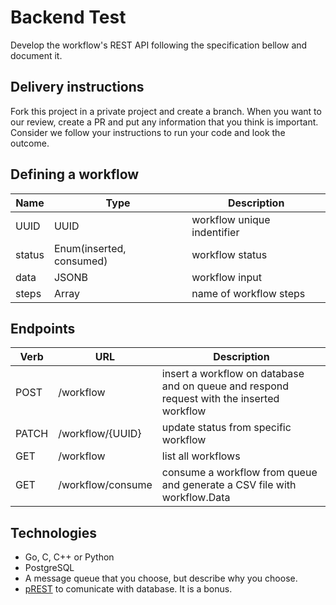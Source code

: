 # Backend Test

Develop the workflow's REST API following the specification bellow and document it.

## Delivery instructions

Fork this project in a private project and create a branch. When you want to our review, create a PR and put any information that you think is important. Consider we follow your instructions to run your code and look the outcome.

## Defining a workflow

|Name|Type|Description|
|-|-|-|
|UUID|UUID|workflow unique indentifier|
|status|Enum(inserted, consumed)|workflow status|
|data|JSONB|workflow input|
|steps|Array|name of workflow steps

## Endpoints

|Verb|URL|Description|
|-|-|-|
|POST|/workflow|insert a workflow on database and on queue and respond request with the inserted workflow|
|PATCH|/workflow/{UUID}|update status from specific workflow|
|GET|/workflow|list all workflows|
|GET|/workflow/consume|consume a workflow from queue and generate a CSV file with workflow.Data|

## Technologies

- Go, C, C++ or Python
- PostgreSQL
- A message queue that you choose, but describe why you choose.
- [pREST](http://postgres.rest) to comunicate with database. It is a bonus.
